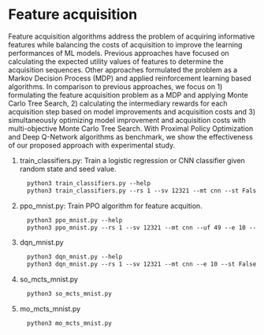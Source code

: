 # Feature acquisition
Feature acquisition algorithms address the problem of acquiring informative features while balancing the costs of acquisition to improve the learning performances of ML models. Previous approaches have focused on calculating the expected utility values of features to determine the acquisition sequences. Other approaches formulated the problem as a Markov Decision Process (MDP) and applied reinforcement learning based algorithms. In comparison to previous approaches, we focus on 1) formulating the feature acquisition problem as a MDP and applying Monte Carlo Tree Search, 2) calculating the intermediary rewards for each acquisition step based on model improvements and acquisition costs and 3) simultaneously optimizing model improvement and acquisition costs with multi-objective Monte Carlo Tree Search. With Proximal Policy Optimization and Deep Q-Network algorithms as benchmark, we show the effectiveness of our proposed approach with experimental study. 

1. train_classifiers.py: Train a logistic regression or CNN classifier given random state and seed value. 
    ```diff
      python3 train_classifiers.py --help
      python3 train_classifiers.py --rs 1 --sv 12321 --mt cnn --st False --bs 256 -e 101
    ```
2. ppo_mnist.py: Train PPO algorithm for feature acquition. 
    ```diff
      python3 ppo_mnist.py --help
      python3 ppo_mnist.py --rs 1 --sv 12321 --mt cnn --uf 49 --e 10 --st False
    ```
3. dqn_mnist.py
    ```diff
      python3 dqn_mnist.py --help
      python3 dqn_mnist.py --rs 1 --sv 12321 --mt cnn --e 10 --st False
    ```
4. so_mcts_mnist.py
    ```diff
      python3 so_mcts_mnist.py
    ```
5. mo_mcts_mnist.py
    ```diff
      python3 mo_mcts_mnist.py
    ```